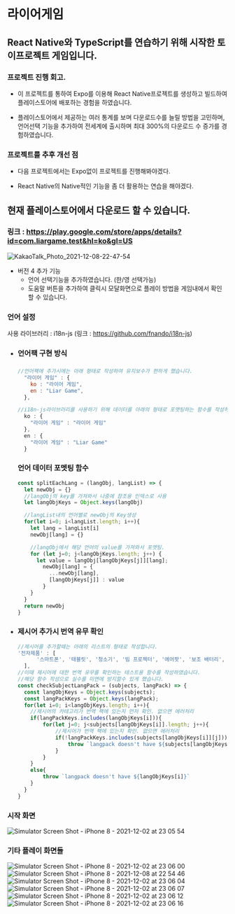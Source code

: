 # 라이어게임

## React Native와 TypeScript를 연습하기 위해 시작한 토이프로젝트 게임입니다.



### 프로젝트 진행 회고.
* 이 프로젝트를 통하여 Expo를 이용해 React Native프로젝트를 생성하고 빌드하여 플레이스토어에 배포하는 경험을 하였습니다. 

* 플레이스토어에서 제공하는 여러 통계를 보며 다운로드수를 늘릴 방법을 고민하며, 언어선택 기능을 추가하여 전세계에 출시하며 최대 300%의 다운로드 수 증가를 경험하였습니다. 

### 프로젝트를 추후 개선 점
* 다음 프로젝트에서는 Expo없이 프로젝트를 진행해봐야겠다.

* React Native의 Native적인 기능을 좀 더 활용하는 연습을 해야겠다.

## 현재 플레이스토어에서 다운로드 할 수 있습니다.
### 링크 : https://play.google.com/store/apps/details?id=com.liargame.test&hl=ko&gl=US
![KakaoTalk_Photo_2021-12-08-22-47-54](https://user-images.githubusercontent.com/61589338/145219326-0559c54f-0077-4a99-8125-75ef3af04fe3.png)

+ 버전 4 추가 기능
  + 언어 선택기능을 추가하였습니다. (한/영 선택가능)
  + 도움말 버튼을 추가하여 클릭시 모달화면으로 플레이 방법을 게임내에서 확인할 수 있습니다.

### 언어 설정
사용 라이브러리 : i18n-js (링크 : https://github.com/fnando/i18n-js)

* ### 언어팩 구현 방식
  ### 
  ```javascript
  //언어팩에 추가시에는 아래 형태로 작성하여 유지보수가 편하게 했습니다.
    "라이어 게임" : {
      ko : "라이어 게임",
      en : "Liar Game",
    },

  //i18n-js라이브러리를 사용하기 위해 데이터를 아래의 형태로 포맷팅하는 함수를 작성하였습니다.
    ko : {
      "라이어 게임" : "라이어 게임"
    }, 
    en : {
      "라이어 게임" : "Liar Game"
    }
  ```
  ### 언어 데이터 포멧팅 함수

  ```javascript
  const splitEachLang = (langObj, langList) => {
    let newObj = {}
    //langObj의 key를 가져와서 나중에 참조용 인덱스로 사용
    let langObjKeys = Object.keys(langObj)

    //langList내의 언어별로 newObj의 Key생성
    for(let i=0; i<langList.length; i++){
      let lang = langList[i]
      newObj[lang] = {}

      //langObj에서 해당 언어의 value를 가져와서 포멧팅.
      for (let j=0; j<langObjKeys.length; j++) {
        let value = langObj[langObjKeys[j]][lang];
          newObj[lang] = {
            ...newObj[lang],
            [langObjKeys[j]] : value
          } 
      }
    }
    return newObj
  }
  ```

* ### 제시어 추가시 번역 유무 확인
  ```javascript
  //제시어를 추가할때는 아래의 리스트의 형태로 작성합니다.
  '전자제품' : [
        '스마트폰', '태블릿', '청소기', '빔 프로젝터', '에어팟', '보조 배터리', '블루투스 스피커', '가습기', '컴퓨터', '전동 킥보드', '스마트 워치', '에어컨', '히터', '리모컨', '셋톱박스'
    ],
  //이때 제시어에 대한 번역 유무를 확인하는 테스트용 함수를 작성하였습니다.
  //해당 함수 작성으로 실수를 미연에 방지할수 있게 했습니다.
  const checkSubjectLangPack = (subjects, langPack) => {
    const langObjKeys = Object.keys(subjects);
    const langPackKeys = Object.keys(langPack);
    for(let i=0; i<langObjKeys.length; i++){
      //제시어의 카테고리가 번역 팩에 있는지 먼저 확인. 없으면 에러처리
      if(langPackKeys.includes(langObjKeys[i])){
          for(let j=0; j<subjects[langObjKeys[i]].length; j++){
              //제시어가 번역 팩에 있는지 확인. 없으면 에러처리
              if(!langPackKeys.includes(subjects[langObjKeys[i]][j])){
                  throw `langpack doesn't have ${subjects[langObjKeys[i]][j]}`
              }
          }
      }
      else{
          throw `langpack doesn't have ${langObjKeys[i]}`
      }
    } 
  }
  ```
### 시작 화면
![Simulator Screen Shot - iPhone 8 - 2021-12-02 at 23 05 54](https://user-images.githubusercontent.com/61589338/145217885-6a790e94-3467-431b-b325-1bba8fe94d64.png)


### 기타 플레이 화면들

![Simulator Screen Shot - iPhone 8 - 2021-12-02 at 23 06 00](https://user-images.githubusercontent.com/61589338/145219740-bd0e3f89-8cd5-48a1-9631-936ea8a8524b.png)
![Simulator Screen Shot - iPhone 8 - 2021-12-08 at 22 54 46](https://user-images.githubusercontent.com/61589338/145220217-e40982be-fdd7-4679-a42c-d19958b6dffa.png)
![Simulator Screen Shot - iPhone 8 - 2021-12-02 at 23 06 04](https://user-images.githubusercontent.com/61589338/145219844-c0e7dc3e-ff79-464f-9635-d64c6c18a617.png)
![Simulator Screen Shot - iPhone 8 - 2021-12-02 at 23 06 07](https://user-images.githubusercontent.com/61589338/145219851-4f3dd848-4fc8-4243-b5d1-e703c47c89de.png)
![Simulator Screen Shot - iPhone 8 - 2021-12-02 at 23 06 12](https://user-images.githubusercontent.com/61589338/145219864-bce7e6f1-8f9c-4e02-8b27-597f01575703.png)
![Simulator Screen Shot - iPhone 8 - 2021-12-02 at 23 06 16](https://user-images.githubusercontent.com/61589338/145219872-e53aab0c-71c1-4733-8348-af9050093a4b.png)


